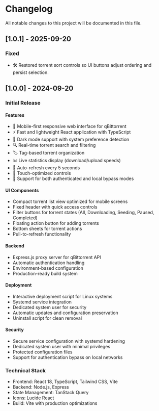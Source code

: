 # Changelog

All notable changes to this project will be documented in this file.

## [1.0.1] - 2025-09-20

### Fixed
- 🛠 Restored torrent sort controls so UI buttons adjust ordering and persist selection.

## [1.0.0] - 2024-09-20

### Initial Release

#### Features
- 📱 Mobile-first responsive web interface for qBittorrent
- ⚡ Fast and lightweight React application with TypeScript
- 🌙 Dark mode support with system preference detection
- 🔍 Real-time torrent search and filtering
- 🏷️ Tag-based torrent organization
- 📊 Live statistics display (download/upload speeds)
- 🔄 Auto-refresh every 5 seconds
- 🎯 Touch-optimized controls
- 🔐 Support for both authenticated and local bypass modes

#### UI Components
- Compact torrent list view optimized for mobile screens
- Fixed header with quick access controls
- Filter buttons for torrent states (All, Downloading, Seeding, Paused, Completed)
- Floating action button for adding torrents
- Bottom sheets for torrent actions
- Pull-to-refresh functionality

#### Backend
- Express.js proxy server for qBittorrent API
- Automatic authentication handling
- Environment-based configuration
- Production-ready build system

#### Deployment
- Interactive deployment script for Linux systems
- Systemd service integration
- Dedicated system user for security
- Automatic updates and configuration preservation
- Uninstall script for clean removal

#### Security
- Secure service configuration with systemd hardening
- Dedicated system user with minimal privileges
- Protected configuration files
- Support for authentication bypass on local networks

### Technical Stack
- Frontend: React 18, TypeScript, Tailwind CSS, Vite
- Backend: Node.js, Express
- State Management: TanStack Query
- Icons: Lucide React
- Build: Vite with production optimizations